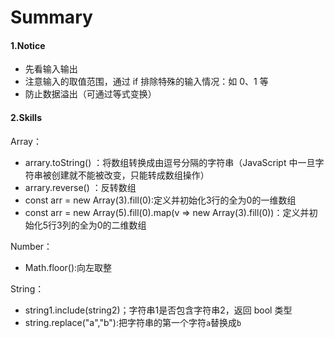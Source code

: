 # Summary

#### 1.Notice

- 先看输入输出
- 注意输入的取值范围，通过 if 排除特殊的输入情况：如 0、1 等
- 防止数据溢出（可通过等式变换）

#### 2.Skills
Array： 
- arrary.toString() ：将数组转换成由逗号分隔的字符串（JavaScript 中一旦字符串被创建就不能被改变，只能转成数组操作）
- arrary.reverse() ：反转数组 
- const arr = new Array(3).fill(0):定义并初始化3行的全为0的一维数组
- const arr = new Array(5).fill(0).map(v => new Array(3).fill(0))：定义并初始化5行3列的全为0的二维数组 

Number：
- Math.floor():向左取整  

String：
- string1.include(string2)；字符串1是否包含字符串2，返回 bool 类型
- string.replace("a","b"):把字符串的第一个字符`a`替换成`b`
